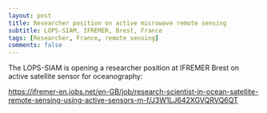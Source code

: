 ```yaml
---
layout: post
title: Researcher position on active microwave remote sensing
subtitle: LOPS-SIAM, IFREMER, Brest, France
tags: [Researcher, France, remote sensing]
comments: false
---
```


The LOPS-SIAM is opening a researcher position at IFREMER Brest on active satellite sensor for oceanography:

<https://ifremer-en.jobs.net/en-GB/job/research-scientist-in-ocean-satellite-remote-sensing-using-active-sensors-m-f/J3W1LJ642XGVQRVQ6QT>